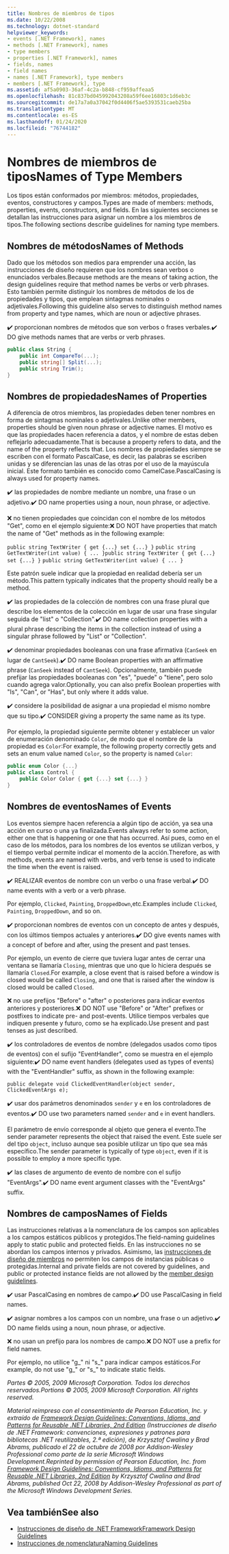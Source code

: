 ```yaml
---
title: Nombres de miembros de tipos
ms.date: 10/22/2008
ms.technology: dotnet-standard
helpviewer_keywords:
- events [.NET Framework], names
- methods [.NET Framework], names
- type members
- properties [.NET Framework], names
- fields, names
- field names
- names [.NET Framework], type members
- members [.NET Framework], type
ms.assetid: af5a0903-36af-4c2a-b848-cf959affeaa5
ms.openlocfilehash: 81c837bd045992043208a59f6ee16803c1d6eb3c
ms.sourcegitcommit: de17a7a0a37042f0d4406f5ae5393531caeb25ba
ms.translationtype: MT
ms.contentlocale: es-ES
ms.lasthandoff: 01/24/2020
ms.locfileid: "76744182"
---
```

# <a name="names-of-type-members"></a><span data-ttu-id="3bf8d-102">Nombres de miembros de tipos</span><span class="sxs-lookup"><span data-stu-id="3bf8d-102">Names of Type Members</span></span>
<span data-ttu-id="3bf8d-103">Los tipos están conformados por miembros: métodos, propiedades, eventos, constructores y campos.</span><span class="sxs-lookup"><span data-stu-id="3bf8d-103">Types are made of members: methods, properties, events, constructors, and fields.</span></span> <span data-ttu-id="3bf8d-104">En las siguientes secciones se detallan las instrucciones para asignar un nombre a los miembros de tipos.</span><span class="sxs-lookup"><span data-stu-id="3bf8d-104">The following sections describe guidelines for naming type members.</span></span>

## <a name="names-of-methods"></a><span data-ttu-id="3bf8d-105">Nombres de métodos</span><span class="sxs-lookup"><span data-stu-id="3bf8d-105">Names of Methods</span></span>
 <span data-ttu-id="3bf8d-106">Dado que los métodos son medios para emprender una acción, las instrucciones de diseño requieren que los nombres sean verbos o enunciados verbales.</span><span class="sxs-lookup"><span data-stu-id="3bf8d-106">Because methods are the means of taking action, the design guidelines require that method names be verbs or verb phrases.</span></span> <span data-ttu-id="3bf8d-107">Esto también permite distinguir los nombres de métodos de los de propiedades y tipos, que emplean sintagmas nominales o adjetivales.</span><span class="sxs-lookup"><span data-stu-id="3bf8d-107">Following this guideline also serves to distinguish method names from property and type names, which are noun or adjective phrases.</span></span>

 <span data-ttu-id="3bf8d-108">✔️ proporcionan nombres de métodos que son verbos o frases verbales.</span><span class="sxs-lookup"><span data-stu-id="3bf8d-108">✔️ DO give methods names that are verbs or verb phrases.</span></span>

```csharp
public class String {
    public int CompareTo(...);
    public string[] Split(...);
    public string Trim();
}
```

## <a name="names-of-properties"></a><span data-ttu-id="3bf8d-109">Nombres de propiedades</span><span class="sxs-lookup"><span data-stu-id="3bf8d-109">Names of Properties</span></span>
 <span data-ttu-id="3bf8d-110">A diferencia de otros miembros, las propiedades deben tener nombres en forma de sintagmas nominales o adjetivales.</span><span class="sxs-lookup"><span data-stu-id="3bf8d-110">Unlike other members, properties should be given noun phrase or adjective names.</span></span> <span data-ttu-id="3bf8d-111">El motivo es que las propiedades hacen referencia a datos, y el nombre de estas deben reflejarlo adecuadamente.</span><span class="sxs-lookup"><span data-stu-id="3bf8d-111">That is because a property refers to data, and the name of the property reflects that.</span></span> <span data-ttu-id="3bf8d-112">Los nombres de propiedades siempre se escriben con el formato PascalCase, es decir, las palabras se escriben unidas y se diferencian las unas de las otras por el uso de la mayúscula inicial. Este formato también es conocido como CamelCase.</span><span class="sxs-lookup"><span data-stu-id="3bf8d-112">PascalCasing is always used for property names.</span></span>

 <span data-ttu-id="3bf8d-113">✔️ las propiedades de nombre mediante un nombre, una frase o un adjetivo.</span><span class="sxs-lookup"><span data-stu-id="3bf8d-113">✔️ DO name properties using a noun, noun phrase, or adjective.</span></span>

 <span data-ttu-id="3bf8d-114">❌ no tienen propiedades que coincidan con el nombre de los métodos "Get", como en el ejemplo siguiente:</span><span class="sxs-lookup"><span data-stu-id="3bf8d-114">❌ DO NOT have properties that match the name of "Get" methods as in the following example:</span></span>

 <span data-ttu-id="3bf8d-115">`public string TextWriter { get {...} set {...} }` `public string GetTextWriter(int value) { ... }`</span><span class="sxs-lookup"><span data-stu-id="3bf8d-115">`public string TextWriter { get {...} set {...} }` `public string GetTextWriter(int value) { ... }`</span></span>

 <span data-ttu-id="3bf8d-116">Este patrón suele indicar que la propiedad en realidad debería ser un método.</span><span class="sxs-lookup"><span data-stu-id="3bf8d-116">This pattern typically indicates that the property should really be a method.</span></span>

 <span data-ttu-id="3bf8d-117">✔️ las propiedades de la colección de nombres con una frase plural que describe los elementos de la colección en lugar de usar una frase singular seguida de "list" o "Collection".</span><span class="sxs-lookup"><span data-stu-id="3bf8d-117">✔️ DO name collection properties with a plural phrase describing the items in the collection instead of using a singular phrase followed by "List" or "Collection".</span></span>

 <span data-ttu-id="3bf8d-118">✔️ denominar propiedades booleanas con una frase afirmativa (`CanSeek` en lugar de `CantSeek`).</span><span class="sxs-lookup"><span data-stu-id="3bf8d-118">✔️ DO name Boolean properties with an affirmative phrase (`CanSeek` instead of `CantSeek`).</span></span> <span data-ttu-id="3bf8d-119">Opcionalmente, también puede prefijar las propiedades booleanas con "es", "puede" o "tiene", pero solo cuando agrega valor.</span><span class="sxs-lookup"><span data-stu-id="3bf8d-119">Optionally, you can also prefix Boolean properties with "Is", "Can", or "Has", but only where it adds value.</span></span>

 <span data-ttu-id="3bf8d-120">✔️ considere la posibilidad de asignar a una propiedad el mismo nombre que su tipo.</span><span class="sxs-lookup"><span data-stu-id="3bf8d-120">✔️ CONSIDER giving a property the same name as its type.</span></span>

 <span data-ttu-id="3bf8d-121">Por ejemplo, la propiedad siguiente permite obtener y establecer un valor de enumeración denominado `Color`, de modo que el nombre de la propiedad es `Color`:</span><span class="sxs-lookup"><span data-stu-id="3bf8d-121">For example, the following property correctly gets and sets an enum value named `Color`, so the property is named `Color`:</span></span>

```csharp
public enum Color {...}
public class Control {
    public Color Color { get {...} set {...} }
}
```

## <a name="names-of-events"></a><span data-ttu-id="3bf8d-122">Nombres de eventos</span><span class="sxs-lookup"><span data-stu-id="3bf8d-122">Names of Events</span></span>
 <span data-ttu-id="3bf8d-123">Los eventos siempre hacen referencia a algún tipo de acción, ya sea una acción en curso o una ya finalizada.</span><span class="sxs-lookup"><span data-stu-id="3bf8d-123">Events always refer to some action, either one that is happening or one that has occurred.</span></span> <span data-ttu-id="3bf8d-124">Así pues, como en el caso de los métodos, para los nombres de los eventos se utilizan verbos, y el tiempo verbal permite indicar el momento de la acción.</span><span class="sxs-lookup"><span data-stu-id="3bf8d-124">Therefore, as with methods, events are named with verbs, and verb tense is used to indicate the time when the event is raised.</span></span>

 <span data-ttu-id="3bf8d-125">✔️ REALIZAR eventos de nombre con un verbo o una frase verbal.</span><span class="sxs-lookup"><span data-stu-id="3bf8d-125">✔️ DO name events with a verb or a verb phrase.</span></span>

 <span data-ttu-id="3bf8d-126">Por ejemplo, `Clicked`, `Painting`, `DroppedDown`,etc.</span><span class="sxs-lookup"><span data-stu-id="3bf8d-126">Examples include `Clicked`, `Painting`, `DroppedDown`, and so on.</span></span>

 <span data-ttu-id="3bf8d-127">✔️ proporcionan nombres de eventos con un concepto de antes y después, con los últimos tiempos actuales y anteriores.</span><span class="sxs-lookup"><span data-stu-id="3bf8d-127">✔️ DO give events names with a concept of before and after, using the present and past tenses.</span></span>

 <span data-ttu-id="3bf8d-128">Por ejemplo, un evento de cierre que tuviera lugar antes de cerrar una ventana se llamaría `Closing`, mientras que uno que lo hiciera después se llamaría `Closed`.</span><span class="sxs-lookup"><span data-stu-id="3bf8d-128">For example, a close event that is raised before a window is closed would be called `Closing`, and one that is raised after the window is closed would be called `Closed`.</span></span>

 <span data-ttu-id="3bf8d-129">❌ no use prefijos "Before" o "after" o posteriores para indicar eventos anteriores y posteriores.</span><span class="sxs-lookup"><span data-stu-id="3bf8d-129">❌ DO NOT use "Before" or "After" prefixes or postfixes to indicate pre- and post-events.</span></span> <span data-ttu-id="3bf8d-130">Utilice tiempos verbales que indiquen presente y futuro, como se ha explicado.</span><span class="sxs-lookup"><span data-stu-id="3bf8d-130">Use present and past tenses as just described.</span></span>

 <span data-ttu-id="3bf8d-131">✔️ los controladores de eventos de nombre (delegados usados como tipos de eventos) con el sufijo "EventHandler", como se muestra en el ejemplo siguiente:</span><span class="sxs-lookup"><span data-stu-id="3bf8d-131">✔️ DO name event handlers (delegates used as types of events) with the "EventHandler" suffix, as shown in the following example:</span></span>

 `public delegate void ClickedEventHandler(object sender, ClickedEventArgs e);`

 <span data-ttu-id="3bf8d-132">✔️ usar dos parámetros denominados `sender` y `e` en los controladores de eventos.</span><span class="sxs-lookup"><span data-stu-id="3bf8d-132">✔️ DO use two parameters named `sender` and `e` in event handlers.</span></span>

 <span data-ttu-id="3bf8d-133">El parámetro de envío corresponde al objeto que genera el evento.</span><span class="sxs-lookup"><span data-stu-id="3bf8d-133">The sender parameter represents the object that raised the event.</span></span> <span data-ttu-id="3bf8d-134">Este suele ser del tipo `object`, incluso aunque sea posible utilizar un tipo que sea más específico.</span><span class="sxs-lookup"><span data-stu-id="3bf8d-134">The sender parameter is typically of type `object`, even if it is possible to employ a more specific type.</span></span>

 <span data-ttu-id="3bf8d-135">✔️ las clases de argumento de evento de nombre con el sufijo "EventArgs".</span><span class="sxs-lookup"><span data-stu-id="3bf8d-135">✔️ DO name event argument classes with the "EventArgs" suffix.</span></span>

## <a name="names-of-fields"></a><span data-ttu-id="3bf8d-136">Nombres de campos</span><span class="sxs-lookup"><span data-stu-id="3bf8d-136">Names of Fields</span></span>
 <span data-ttu-id="3bf8d-137">Las instrucciones relativas a la nomenclatura de los campos son aplicables a los campos estáticos públicos y protegidos.</span><span class="sxs-lookup"><span data-stu-id="3bf8d-137">The field-naming guidelines apply to static public and protected fields.</span></span> <span data-ttu-id="3bf8d-138">En las instrucciones no se abordan los campos internos y privados. Asimismo, las [instrucciones de diseño de miembros](../../../docs/standard/design-guidelines/member.md) no permiten los campos de instancias públicas o protegidas.</span><span class="sxs-lookup"><span data-stu-id="3bf8d-138">Internal and private fields are not covered by guidelines, and public or protected instance fields are not allowed by the [member design guidelines](../../../docs/standard/design-guidelines/member.md).</span></span>

 <span data-ttu-id="3bf8d-139">✔️ usar PascalCasing en nombres de campo.</span><span class="sxs-lookup"><span data-stu-id="3bf8d-139">✔️ DO use PascalCasing in field names.</span></span>

 <span data-ttu-id="3bf8d-140">✔️ asignar nombres a los campos con un nombre, una frase o un adjetivo.</span><span class="sxs-lookup"><span data-stu-id="3bf8d-140">✔️ DO name fields using a noun, noun phrase, or adjective.</span></span>

 <span data-ttu-id="3bf8d-141">❌ no usan un prefijo para los nombres de campo.</span><span class="sxs-lookup"><span data-stu-id="3bf8d-141">❌ DO NOT use a prefix for field names.</span></span>

 <span data-ttu-id="3bf8d-142">Por ejemplo, no utilice "g_" ni "s_" para indicar campos estáticos.</span><span class="sxs-lookup"><span data-stu-id="3bf8d-142">For example, do not use "g_" or "s_" to indicate static fields.</span></span>

 <span data-ttu-id="3bf8d-143">*Partes © 2005, 2009 Microsoft Corporation. Todos los derechos reservados.*</span><span class="sxs-lookup"><span data-stu-id="3bf8d-143">*Portions © 2005, 2009 Microsoft Corporation. All rights reserved.*</span></span>

 <span data-ttu-id="3bf8d-144">*Material reimpreso con el consentimiento de Pearson Education, Inc. y extraído de [Framework Design Guidelines: Conventions, Idioms, and Patterns for Reusable .NET Libraries, 2nd Edition](https://www.informit.com/store/framework-design-guidelines-conventions-idioms-and-9780321545619) (Instrucciones de diseño de .NET Framework: convenciones, expresiones y patrones para bibliotecas .NET reutilizables, 2.ª edición), de Krzysztof Cwalina y Brad Abrams, publicado el 22 de octubre de 2008 por Addison-Wesley Professional como parte de la serie Microsoft Windows Development.*</span><span class="sxs-lookup"><span data-stu-id="3bf8d-144">*Reprinted by permission of Pearson Education, Inc. from [Framework Design Guidelines: Conventions, Idioms, and Patterns for Reusable .NET Libraries, 2nd Edition](https://www.informit.com/store/framework-design-guidelines-conventions-idioms-and-9780321545619) by Krzysztof Cwalina and Brad Abrams, published Oct 22, 2008 by Addison-Wesley Professional as part of the Microsoft Windows Development Series.*</span></span>

## <a name="see-also"></a><span data-ttu-id="3bf8d-145">Vea también</span><span class="sxs-lookup"><span data-stu-id="3bf8d-145">See also</span></span>

- [<span data-ttu-id="3bf8d-146">Instrucciones de diseño de .NET Framework</span><span class="sxs-lookup"><span data-stu-id="3bf8d-146">Framework Design Guidelines</span></span>](../../../docs/standard/design-guidelines/index.md)
- [<span data-ttu-id="3bf8d-147">Instrucciones de nomenclatura</span><span class="sxs-lookup"><span data-stu-id="3bf8d-147">Naming Guidelines</span></span>](../../../docs/standard/design-guidelines/naming-guidelines.md)
